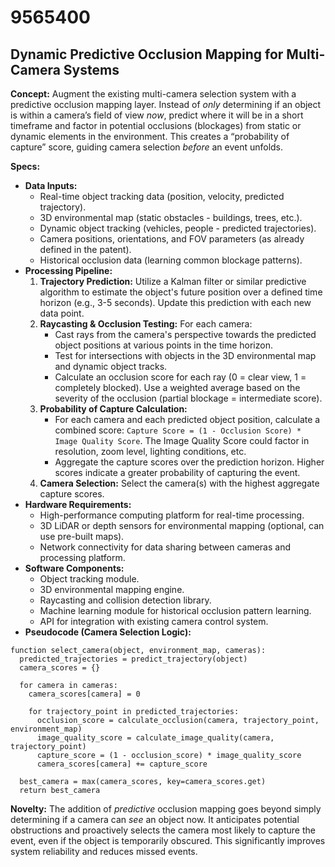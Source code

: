 # 9565400

## Dynamic Predictive Occlusion Mapping for Multi-Camera Systems

**Concept:** Augment the existing multi-camera selection system with a predictive occlusion mapping layer. Instead of *only* determining if an object is within a camera’s field of view *now*, predict where it will be in a short timeframe and factor in potential occlusions (blockages) from static or dynamic elements in the environment. This creates a “probability of capture” score, guiding camera selection *before* an event unfolds.

**Specs:**

*   **Data Inputs:**
    *   Real-time object tracking data (position, velocity, predicted trajectory).
    *   3D environmental map (static obstacles - buildings, trees, etc.).
    *   Dynamic object tracking (vehicles, people - predicted trajectories).
    *   Camera positions, orientations, and FOV parameters (as already defined in the patent).
    *   Historical occlusion data (learning common blockage patterns).
*   **Processing Pipeline:**
    1.  **Trajectory Prediction:**  Utilize a Kalman filter or similar predictive algorithm to estimate the object's future position over a defined time horizon (e.g., 3-5 seconds).  Update this prediction with each new data point.
    2.  **Raycasting & Occlusion Testing:** For each camera:
        *   Cast rays from the camera's perspective towards the predicted object positions at various points in the time horizon.
        *   Test for intersections with objects in the 3D environmental map and dynamic object tracks.
        *   Calculate an occlusion score for each ray (0 = clear view, 1 = completely blocked).  Use a weighted average based on the severity of the occlusion (partial blockage = intermediate score).
    3.  **Probability of Capture Calculation:**
        *   For each camera and each predicted object position, calculate a combined score: `Capture Score = (1 - Occlusion Score) * Image Quality Score`. The Image Quality Score could factor in resolution, zoom level, lighting conditions, etc.
        *   Aggregate the capture scores over the prediction horizon.  Higher scores indicate a greater probability of capturing the event.
    4.  **Camera Selection:** Select the camera(s) with the highest aggregate capture scores.
*   **Hardware Requirements:**
    *   High-performance computing platform for real-time processing.
    *   3D LiDAR or depth sensors for environmental mapping (optional, can use pre-built maps).
    *   Network connectivity for data sharing between cameras and processing platform.
*   **Software Components:**
    *   Object tracking module.
    *   3D environmental mapping engine.
    *   Raycasting and collision detection library.
    *   Machine learning module for historical occlusion pattern learning.
    *   API for integration with existing camera control system.
*   **Pseudocode (Camera Selection Logic):**

```
function select_camera(object, environment_map, cameras):
  predicted_trajectories = predict_trajectory(object)
  camera_scores = {}

  for camera in cameras:
    camera_scores[camera] = 0

    for trajectory_point in predicted_trajectories:
      occlusion_score = calculate_occlusion(camera, trajectory_point, environment_map)
      image_quality_score = calculate_image_quality(camera, trajectory_point)
      capture_score = (1 - occlusion_score) * image_quality_score
      camera_scores[camera] += capture_score

  best_camera = max(camera_scores, key=camera_scores.get)
  return best_camera
```

**Novelty:** The addition of *predictive* occlusion mapping goes beyond simply determining if a camera can *see* an object now. It anticipates potential obstructions and proactively selects the camera most likely to capture the event, even if the object is temporarily obscured. This significantly improves system reliability and reduces missed events.